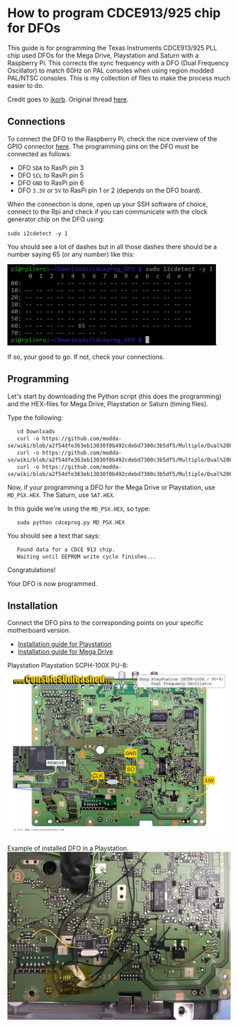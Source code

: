 # How to program CDCE913/925 chip for DFOs
This guide is for programming the Texas Instruments CDCE913/925 PLL chip used DFOs for the Mega Drive, Playstation and Saturn with a Raspberry Pi. This corrects the sync frequency with a DFO (Dual Frequency Oscillator) to match 60Hz on PAL consoles when using region modded PAL/NTSC consoles. This is my collection of files to make the process much easier to do. 

Credit goes to [ikorb](https://github.com/ikorb/cdceprog). Original thread [here](https://nfggames.com/forum2/index.php?topic=5744.0).

## Connections

To connect the DFO to the Raspberry Pi, check the nice overview of the
GPIO connector [here](http://pi.gadgetoid.com/pinout). The programming
pins on the DFO must be connected as follows:

* DFO `SDA` to RasPi pin 3
* DFO `SCL` to RasPi pin 5
* DFO `GND` to RasPi pin 6
* DFO `3.3V` or `5V` to RasPi pin 1 or 2 (depends on the DFO board).

When the connection is done, open up your SSH software of choice, connect to the Rpi and check if you can communicate with the clock generator chip on the DFO using:

`sudo i2cdetect -y 1`

You should see a lot of dashes but in all those dashes there should be a number saying 65 (or any number) like this:

![i2detect](images/i2cdetect.png).

If so, your good to go. If not, check your connections.

## Programming

Let's start by downloading the Python script (this does the programming) and the HEX-files for Mega Drive, Playstation or Saturn (timing files).

Type the following:


       cd Downloads
       curl -o https://github.com/modda-se/wiki/blob/a2f54dfe363eb13030f0b492cdebd7300c3b5df5/Multiple/Dual%20Frequency%20Oscillator/cdceprog.py
       curl -o https://github.com/modda-se/wiki/blob/a2f54dfe363eb13030f0b492cdebd7300c3b5df5/Multiple/Dual%20Frequency%20Oscillator/MD_PSX.HEX
       curl -o https://github.com/modda-se/wiki/blob/a2f54dfe363eb13030f0b492cdebd7300c3b5df5/Multiple/Dual%20Frequency%20Oscillator/SAT.HEX


       
Now, if your programming a DFO for the Mega Drive or Playstation, use `MD_PSX.HEX`. The Saturn, use `SAT.HEX`.


In this guide we're using the `MD_PSX.HEX`, so type:

       sudo python cdceprog.py MD_PSX.HEX 
       
You should see a text that says: 

       Found data for a CDCE 913 chip.
       Waiting until EEPROM write cycle finishes...
       
Congratulations!

Your DFO is now programmed.

## Installation

Connect the DFO pins to the corresponding points on your specific motherboard version.

- [Installation guide for Playstation](https://www.consolesunleashed.com/guides/sony-playstation-dual-frequency-oscillator-install-guide/)
- [Installation guide for Mega Drive](https://www.consolesunleashed.com/guides/sony-playstation-dual-frequency-oscillator-install-guide/)

Playstation Playstation SCPH-100X PU-8:
![Playstation SCPH-100X PU-8 version](images/playstation-dfo-scph-100x-pu-8-3.5V.jpg)  

Example of installed DFO in a Playstation.
![example](images/example.JPG)

